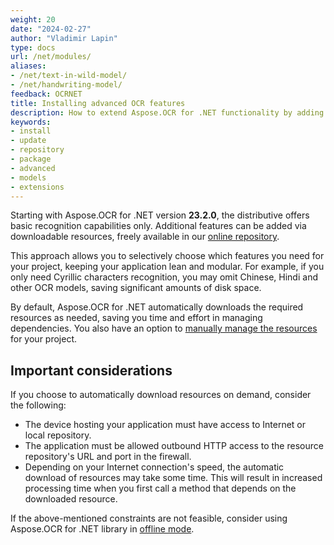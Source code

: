 ```yaml
---
weight: 20
date: "2024-02-27"
author: "Vladimir Lapin"
type: docs
url: /net/modules/
aliases:
- /net/text-in-wild-model/
- /net/handwriting-model/
feedback: OCRNET
title: Installing advanced OCR features
description: How to extend Aspose.OCR for .NET functionality by adding downloadable modules to the project.
keywords:
- install
- update
- repository
- package
- advanced
- models
- extensions
---
```


Starting with Aspose.OCR for .NET version **23.2.0**, the distributive offers basic recognition capabilities only. Additional features can be added via downloadable resources, freely available in our [online repository](https://github.com/aspose-ocr/resources).

This approach allows you to selectively choose which features you need for your project, keeping your application lean and modular. For example, if you only need Cyrillic characters recognition, you may omit Chinese, Hindi and other OCR models, saving significant amounts of disk space.

By default, Aspose.OCR for .NET automatically downloads the required resources as needed, saving you time and effort in managing dependencies. You also have an option to [manually manage the resources](/ocr/net/modules/management/) for your project.

## Important considerations

If you choose to automatically download resources on demand, consider the following:

- The device hosting your application must have access to Internet or local repository.
- The application must be allowed outbound HTTP access to the resource repository's URL and port in the firewall.
- Depending on your Internet connection's speed, the automatic download of resources may take some time. This will result in increased processing time when you first call a method that depends on the downloaded resource.

If the above-mentioned constraints are not feasible, consider using Aspose.OCR for .NET library in [offline mode](/ocr/net/modules/offline/).
